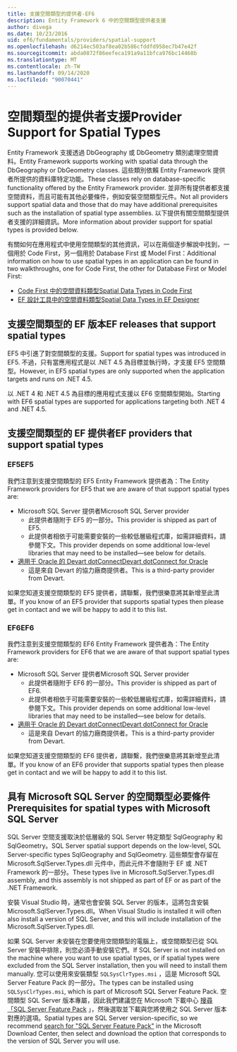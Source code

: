 ```yaml
---
title: 支援空間類型的提供者-EF6
description: Entity Framework 6 中的空間類型提供者支援
author: divega
ms.date: 10/23/2016
uid: ef6/fundamentals/providers/spatial-support
ms.openlocfilehash: d6214ec503af8ea02b586cfddfd958ec7b47e42f
ms.sourcegitcommit: abda0872f86eefeca191a9a11bfca976bc14468b
ms.translationtype: MT
ms.contentlocale: zh-TW
ms.lasthandoff: 09/14/2020
ms.locfileid: "90070441"
---
```

# <a name="provider-support-for-spatial-types"></a><span data-ttu-id="66c00-103">空間類型的提供者支援</span><span class="sxs-lookup"><span data-stu-id="66c00-103">Provider Support for Spatial Types</span></span>
<span data-ttu-id="66c00-104">Entity Framework 支援透過 DbGeography 或 DbGeometry 類別處理空間資料。</span><span class="sxs-lookup"><span data-stu-id="66c00-104">Entity Framework supports working with spatial data through the DbGeography or DbGeometry classes.</span></span> <span data-ttu-id="66c00-105">這些類別依賴 Entity Framework 提供者所提供的資料庫特定功能。</span><span class="sxs-lookup"><span data-stu-id="66c00-105">These classes rely on database-specific functionality offered by the Entity Framework provider.</span></span> <span data-ttu-id="66c00-106">並非所有提供者都支援空間資料，而且可能有其他必要條件，例如安裝空間類型元件。</span><span class="sxs-lookup"><span data-stu-id="66c00-106">Not all providers support spatial data and those that do may have additional prerequisites such as the installation of spatial type assemblies.</span></span> <span data-ttu-id="66c00-107">以下提供有關空間類型提供者支援的詳細資訊。</span><span class="sxs-lookup"><span data-stu-id="66c00-107">More information about provider support for spatial types is provided below.</span></span>  

<span data-ttu-id="66c00-108">有關如何在應用程式中使用空間類型的其他資訊，可以在兩個逐步解說中找到，一個用於 Code First，另一個用於 Database First 或 Model First：</span><span class="sxs-lookup"><span data-stu-id="66c00-108">Additional information on how to use spatial types in an application can be found in two walkthroughs, one for Code First, the other for Database First or Model First:</span></span>  

- [<span data-ttu-id="66c00-109">Code First 中的空間資料類型</span><span class="sxs-lookup"><span data-stu-id="66c00-109">Spatial Data Types in Code First</span></span>](xref:ef6/modeling/code-first/data-types/spatial)  
- [<span data-ttu-id="66c00-110">EF 設計工具中的空間資料類型</span><span class="sxs-lookup"><span data-stu-id="66c00-110">Spatial Data Types in EF Designer</span></span>](xref:ef6/modeling/designer/data-types/spatial)  

## <a name="ef-releases-that-support-spatial-types"></a><span data-ttu-id="66c00-111">支援空間類型的 EF 版本</span><span class="sxs-lookup"><span data-stu-id="66c00-111">EF releases that support spatial types</span></span>  

<span data-ttu-id="66c00-112">EF5 中引進了對空間類型的支援。</span><span class="sxs-lookup"><span data-stu-id="66c00-112">Support for spatial types was introduced in EF5.</span></span> <span data-ttu-id="66c00-113">不過，只有當應用程式是以 .NET 4.5 為目標並執行時，才支援 EF5 空間類型。</span><span class="sxs-lookup"><span data-stu-id="66c00-113">However, in EF5 spatial types are only supported when the application targets and runs on .NET 4.5.</span></span>  

<span data-ttu-id="66c00-114">以 .NET 4 和 .NET 4.5 為目標的應用程式支援以 EF6 空間類型開始。</span><span class="sxs-lookup"><span data-stu-id="66c00-114">Starting with EF6 spatial types are supported for applications targeting both .NET 4 and .NET 4.5.</span></span>  

## <a name="ef-providers-that-support-spatial-types"></a><span data-ttu-id="66c00-115">支援空間類型的 EF 提供者</span><span class="sxs-lookup"><span data-stu-id="66c00-115">EF providers that support spatial types</span></span>  

### <a name="ef5"></a><span data-ttu-id="66c00-116">EF5</span><span class="sxs-lookup"><span data-stu-id="66c00-116">EF5</span></span>  

<span data-ttu-id="66c00-117">我們注意到支援空間類型的 EF5 Entity Framework 提供者為：</span><span class="sxs-lookup"><span data-stu-id="66c00-117">The Entity Framework providers for EF5 that we are aware of that support spatial types are:</span></span>  

- <span data-ttu-id="66c00-118">Microsoft SQL Server 提供者</span><span class="sxs-lookup"><span data-stu-id="66c00-118">Microsoft SQL Server provider</span></span>  
    - <span data-ttu-id="66c00-119">此提供者隨附于 EF5 的一部分。</span><span class="sxs-lookup"><span data-stu-id="66c00-119">This provider is shipped as part of EF5.</span></span>  
    - <span data-ttu-id="66c00-120">此提供者相依于可能需要安裝的一些較低層級程式庫，如需詳細資料，請參閱下文。</span><span class="sxs-lookup"><span data-stu-id="66c00-120">This provider depends on some additional low-level libraries that may need to be installed—see below for details.</span></span>  
- [<span data-ttu-id="66c00-121">適用于 Oracle 的 Devart dotConnect</span><span class="sxs-lookup"><span data-stu-id="66c00-121">Devart dotConnect for Oracle</span></span>](https://www.devart.com/dotconnect/oracle/)  
    - <span data-ttu-id="66c00-122">這是來自 Devart 的協力廠商提供者。</span><span class="sxs-lookup"><span data-stu-id="66c00-122">This is a third-party provider from Devart.</span></span>  

<span data-ttu-id="66c00-123">如果您知道支援空間類型的 EF5 提供者，請聯繫，我們很樂意將其新增至此清單。</span><span class="sxs-lookup"><span data-stu-id="66c00-123">If you know of an EF5 provider that supports spatial types then please get in contact and we will be happy to add it to this list.</span></span>  

### <a name="ef6"></a><span data-ttu-id="66c00-124">EF6</span><span class="sxs-lookup"><span data-stu-id="66c00-124">EF6</span></span>  

<span data-ttu-id="66c00-125">我們注意到支援空間類型的 EF6 Entity Framework 提供者為：</span><span class="sxs-lookup"><span data-stu-id="66c00-125">The Entity Framework providers for EF6 that we are aware of that support spatial types are:</span></span>  

- <span data-ttu-id="66c00-126">Microsoft SQL Server 提供者</span><span class="sxs-lookup"><span data-stu-id="66c00-126">Microsoft SQL Server provider</span></span>  
    - <span data-ttu-id="66c00-127">此提供者隨附于 EF6 的一部分。</span><span class="sxs-lookup"><span data-stu-id="66c00-127">This provider is shipped as part of EF6.</span></span>  
    - <span data-ttu-id="66c00-128">此提供者相依于可能需要安裝的一些較低層級程式庫，如需詳細資料，請參閱下文。</span><span class="sxs-lookup"><span data-stu-id="66c00-128">This provider depends on some additional low-level libraries that may need to be installed—see below for details.</span></span>  
- [<span data-ttu-id="66c00-129">適用于 Oracle 的 Devart dotConnect</span><span class="sxs-lookup"><span data-stu-id="66c00-129">Devart dotConnect for Oracle</span></span>](https://www.devart.com/dotconnect/oracle/)  
    - <span data-ttu-id="66c00-130">這是來自 Devart 的協力廠商提供者。</span><span class="sxs-lookup"><span data-stu-id="66c00-130">This is a third-party provider from Devart.</span></span>  

<span data-ttu-id="66c00-131">如果您知道支援空間類型的 EF6 提供者，請聯繫，我們很樂意將其新增至此清單。</span><span class="sxs-lookup"><span data-stu-id="66c00-131">If you know of an EF6 provider that supports spatial types then please get in contact and we will be happy to add it to this list.</span></span>  

## <a name="prerequisites-for-spatial-types-with-microsoft-sql-server"></a><span data-ttu-id="66c00-132">具有 Microsoft SQL Server 的空間類型必要條件</span><span class="sxs-lookup"><span data-stu-id="66c00-132">Prerequisites for spatial types with Microsoft SQL Server</span></span>  

<span data-ttu-id="66c00-133">SQL Server 空間支援取決於低層級的 SQL Server 特定類型 SqlGeography 和 SqlGeometry。</span><span class="sxs-lookup"><span data-stu-id="66c00-133">SQL Server spatial support depends on the low-level, SQL Server-specific types SqlGeography and SqlGeometry.</span></span> <span data-ttu-id="66c00-134">這些類型會存留在 Microsoft.SqlServer.Types.dll 元件中，而此元件不會隨附于 EF 或 .NET Framework 的一部分。</span><span class="sxs-lookup"><span data-stu-id="66c00-134">These types live in Microsoft.SqlServer.Types.dll assembly, and this assembly is not shipped as part of EF or as part of the .NET Framework.</span></span>  

<span data-ttu-id="66c00-135">安裝 Visual Studio 時，通常也會安裝 SQL Server 的版本，這將包含安裝 Microsoft.SqlServer.Types.dll。</span><span class="sxs-lookup"><span data-stu-id="66c00-135">When Visual Studio is installed it will often also install a version of SQL Server, and this will include installation of the Microsoft.SqlServer.Types.dll.</span></span>  

<span data-ttu-id="66c00-136">如果 SQL Server 未安裝在您要使用空間類型的電腦上，或空間類型已從 SQL Server 安裝中排除，則您必須手動安裝它們。</span><span class="sxs-lookup"><span data-stu-id="66c00-136">If SQL Server is not installed on the machine where you want to use spatial types, or if spatial types were excluded from the SQL Server installation, then you will need to install them manually.</span></span> <span data-ttu-id="66c00-137">您可以使用來安裝類型 `SQLSysClrTypes.msi` ，這是 Microsoft SQL Server Feature Pack 的一部分。</span><span class="sxs-lookup"><span data-stu-id="66c00-137">The types can be installed using `SQLSysClrTypes.msi`, which is part of Microsoft SQL Server Feature Pack.</span></span> <span data-ttu-id="66c00-138">空間類型 SQL Server 版本專屬，因此我們建議您在 Microsoft 下載中心 [搜尋「SQL Server Feature Pack](https://www.microsoft.com/search/result.aspx?q=sql+server+feature+pack) 」，然後選取並下載與您將使用之 SQL Server 版本對應的選項。</span><span class="sxs-lookup"><span data-stu-id="66c00-138">Spatial types are SQL Server version-specific, so we recommend [search for "SQL Server Feature Pack"](https://www.microsoft.com/search/result.aspx?q=sql+server+feature+pack) in the Microsoft Download Center, then select and download the option that corresponds to the version of SQL Server you will use.</span></span>
